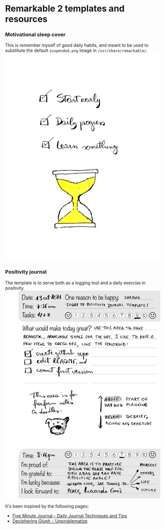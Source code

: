 # Remarkable 2 templates and resources

### Motivational sleep cover
This is remember myself of good daily habits, and meant to be used to substitute the default ```suspended.png``` image in ```/usr/share/remarkable/```.
![](https://raw.githubusercontent.com/r1cc4rdo/Remarkable2/main/EverydayMantra.png)

### Positivity journal
The template is to serve both as a logging tool and a daily exercise in positivity.
![](https://raw.githubusercontent.com/r1cc4rdo/Remarkable2/main/PositivityJournal_HowTo.png)

It's been inspired by the following pages:
* [Five Minute Journal - Daily Journal Techniques and Tips](https://briansunter.com/blog/five-minute-journal/)
* [Deciphering Glyph :: Unproblematize](https://glyph.twistedmatrix.com/2021/08/unproblematize.html)
